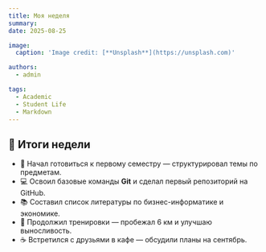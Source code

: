 ```yaml
---
title: Моя неделя
summary: 
date: 2025-08-25

image:
  caption: 'Image credit: [**Unsplash**](https://unsplash.com)'

authors:
  - admin

tags:
  - Academic
  - Student Life
  - Markdown
---
```


## 📅 Итоги недели  

- 📘 Начал готовиться к первому семестру — структурировал темы по предметам.  
- 💻 Освоил базовые команды **Git** и сделал первый репозиторий на GitHub.  
- 📚 Составил список литературы по бизнес-информатике и экономике.  
- 🏃 Продолжил тренировки — пробежал 6 км и улучшаю выносливость.  
- ☕ Встретился с друзьями в кафе — обсудили планы на сентябрь.  

